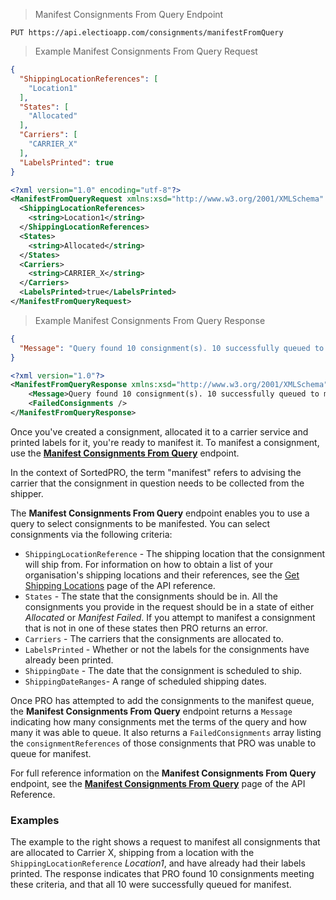 > Manifest Consignments From Query Endpoint
```
PUT https://api.electioapp.com/consignments/manifestFromQuery
```
> Example Manifest Consignments From Query Request

```json
{
  "ShippingLocationReferences": [
    "Location1"
  ],
  "States": [
    "Allocated"
  ],
  "Carriers": [
    "CARRIER_X"
  ],
  "LabelsPrinted": true
}
```
```xml
<?xml version="1.0" encoding="utf-8"?>
<ManifestFromQueryRequest xmlns:xsd="http://www.w3.org/2001/XMLSchema" xmlns:xsi="http://www.w3.org/2001/XMLSchema-instance" xmlns="http://pro.sorted.com/schemas/Sorted.PRO.SDK.DataTypes.Consignments">
  <ShippingLocationReferences>
    <string>Location1</string>
  </ShippingLocationReferences>
  <States>
    <string>Allocated</string>
  </States>
  <Carriers>
    <string>CARRIER_X</string>
  </Carriers>
  <LabelsPrinted>true</LabelsPrinted>
</ManifestFromQueryRequest>
```

> Example Manifest Consignments From Query Response

```json
{
  "Message": "Query found 10 consignment(s). 10 successfully queued to manifest. 0 failed to be added to the queue"
}
```
```xml
<?xml version="1.0"?>
<ManifestFromQueryResponse xmlns:xsd="http://www.w3.org/2001/XMLSchema" xmlns:xsi="http://www.w3.org/2001/XMLSchema-instance" xmlns="http://pro.sorted.com/schemas/Sorted.PRO.SDK.DataTypes.Consignments">
    <Message>Query found 10 consignment(s). 10 successfully queued to manifest. 0 failed to be added to the queue.</Message>
    <FailedConsignments />
</ManifestFromQueryResponse>
```

Once you've created a consignment, allocated it to a carrier service and printed labels for it, you're ready to manifest it. To manifest a consignment, use the **[Manifest Consignments From Query](https://docs.electioapp.com/#/api/ManifestConsignmentsFromQuery)** endpoint.

<aside class="info">
  In the context of SortedPRO, the term "manifest" refers to advising the carrier that the consignment in question needs to be collected from the shipper.
</aside>

The **Manifest Consignments From Query** endpoint enables you to use a query to select consignments to be manifested. You can select consignments via the following criteria:

* `ShippingLocationReference` - The shipping location that the consignment will ship from. For information on how to obtain a list of your organisation's shipping locations and their references, see the [Get Shipping Locations](https://docs.electioapp.com/#/api/GetShippingLocations) page of the API reference.
* `States` - The state that the consignments should be in. All the consignments you provide in the request should be in a state of either _Allocated_ or _Manifest Failed_. If you attempt to manifest a consignment that is not in one of these states then PRO returns an error.
* `Carriers` - The carriers that the consignments are allocated to.
* `LabelsPrinted` - Whether or not the labels for the consignments have already been printed.
* `ShippingDate` - The date that the consignment is scheduled to ship.
* `ShippingDateRanges`- A range of scheduled shipping dates.

Once PRO has attempted to add the consignments to the manifest queue, the **Manifest Consignments From Query** endpoint returns a `Message` indicating how many consignments met the terms of the query and how many it was able to queue. It also returns a `FailedConsignments` array listing the `consignmentReferences` of those consignments that PRO was unable to queue for manifest.

<aside class="note">
  For full reference information on the <strong>Manifest Consignments From Query</strong> endpoint, see the <strong><a href="https://docs.electioapp.com/#/api/ManifestConsignmentsFromQuery">Manifest Consignments From Query</a></strong> page of the API Reference. 
</aside>

### Examples

The example to the right shows a request to manifest all consignments that are allocated to Carrier X, shipping from a location with the `ShippingLocationReference` _Location1_, and have already had their labels printed. The response indicates that PRO found 10 consignments meeting these criteria, and that all 10 were successfully queued for manifest.
